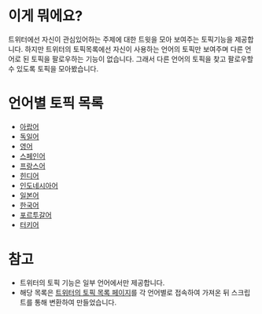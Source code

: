 이게 뭐에요?
==========

트위터에선 자신이 관심있어하는 주제에 대한 트윗을 모아 보여주는 토픽기능을 제공합니다. 하지만 트위터의 토픽목록에선 자신이 사용하는 언어의 토픽만 보여주며 다른 언어로 된 토픽을 팔로우하는 기능이 없습니다. 그래서 다른 언어의 토픽을 찾고 팔로우할 수 있도록 토픽을 모아봤습니다.

언어별 토픽 목록
==========

* [아랍어](./ar.md)
* [독일어](./de.md)
* [영어](./en.md)
* [스페인어](./es.md)
* [프랑스어](./fr.md)
* [힌디어](./hi.md)
* [인도네시아어](./id.md)
* [일본어](./ja.md)
* [한국어](./ko.md)
* [포르투갈어](./pt.md)
* [터키어](./tr.md)

참고
==========

* 트위터의 토픽 기능은 일부 언어에서만 제공합니다.
* 해당 목록은 [트위터의 토픽 목록 페이지](https://twitter.com/i/flow/topics_selector)를 각 언어별로 접속하여 가져온 뒤 스크립트를 통해 변환하여 만들었습니다.
